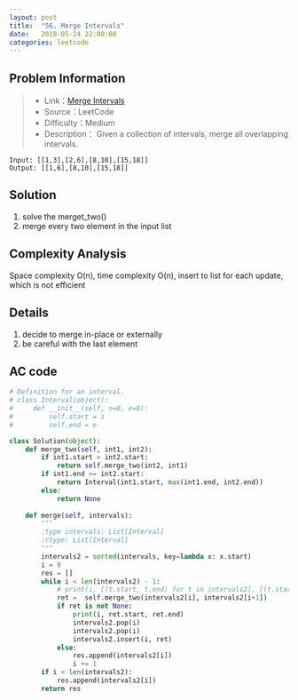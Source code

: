 ```yaml
---
layout: post
title:  "56. Merge Intervals"
date:   2018-05-24 22:00:00
categories: leetcode
---
```



## Problem Information

> * Link：[Merge Intervals](https://leetcode.com/problems/merge-intervals/description/)
> * Source：LeetCode
> * Difficulty：Medium
> * Description： Given a collection of intervals, merge all overlapping intervals.

```
Input: [[1,3],[2,6],[8,10],[15,18]]
Output: [[1,6],[8,10],[15,18]]

```

## Solution
1. solve the merget_two()
2. merge every two element in the input list

## Complexity Analysis
Space complexity O(n), time complexity O(n), insert to list for each update, which is not efficient

## Details
1. decide to merge in-place or externally
2. be careful with the last element

## AC code

``` python
# Definition for an interval.
# class Interval(object):
#     def __init__(self, s=0, e=0):
#         self.start = s
#         self.end = e

class Solution(object):
    def merge_two(self, int1, int2):
        if int1.start > int2.start:
            return self.merge_two(int2, int1)
        if int1.end >= int2.start:
            return Interval(int1.start, max(int1.end, int2.end))
        else:
            return None
        
    def merge(self, intervals):
        """
        :type intervals: List[Interval]
        :rtype: List[Interval]
        """
        intervals2 = sorted(intervals, key=lambda x: x.start)
        i = 0
        res = []
        while i < len(intervals2) - 1:
            # print(i, [(t.start, t.end) for t in intervals2], [(t.start, t.end) for t in [intervals2[i], intervals2[i+1]]])
            ret =  self.merge_two(intervals2[i], intervals2[i+1])
            if ret is not None:
                print(i, ret.start, ret.end)
                intervals2.pop(i)
                intervals2.pop(i)
                intervals2.insert(i, ret)
            else:
                res.append(intervals2[i])
                i += 1
        if i < len(intervals2):
            res.append(intervals2[i])
        return res
     
```



[jekyll-docs]: https://jekyllrb.com/docs/home
[jekyll-gh]:   https://github.com/jekyll/jekyll
[jekyll-talk]: https://talk.jekyllrb.com/

